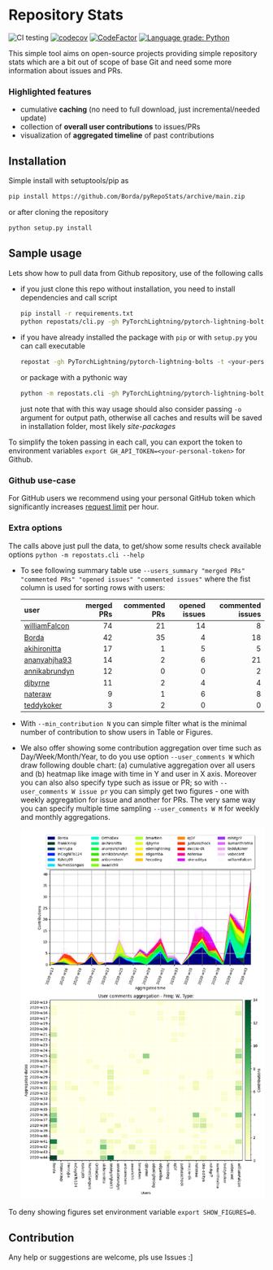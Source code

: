 # Repository Stats

![CI testing](https://github.com/Borda/pyRepoStats/workflows/CI%20testing/badge.svg?event=push)
[![codecov](https://codecov.io/gh/Borda/pyRepoStats/branch/main/graph/badge.svg?token=09H9MDJMXG)](https://codecov.io/gh/Borda/pyRepoStats)
[![CodeFactor](https://www.codefactor.io/repository/github/borda/pyrepostats/badge)](https://www.codefactor.io/repository/github/borda/pyrepostats)
[![Language grade: Python](https://img.shields.io/lgtm/grade/python/g/Borda/pyRepoStats.svg?logo=lgtm&logoWidth=18)](https://lgtm.com/projects/g/Borda/pyRepoStats/context:python)

This simple tool aims on open-source projects providing simple repository stats which are a bit out of scope of base Git and need some more information about issues and PRs.

### Highlighted features

* cumulative **caching** (no need to full download, just incremental/needed update)
* collection of **overall user contributions** to issues/PRs
* visualization of **aggregated timeline** of past contributions

## Installation

Simple install with setuptools/pip as 
```bash
pip install https://github.com/Borda/pyRepoStats/archive/main.zip
```
or after cloning the repository
```bash
python setup.py install
```

## Sample usage

Lets show how to pull data from Github repository, use of the following calls
* if you just clone this repo without installation, you need to install dependencies and call script
    ```bash
    pip install -r requirements.txt
    python repostats/cli.py -gh PyTorchLightning/pytorch-lightning-bolts
    ```
* if you have already installed the package with `pip` or with `setup.py` you can call executable
    ```bash
    repostat -gh PyTorchLightning/pytorch-lightning-bolts -t <your-personal-token>
    ```
  or package with a pythonic way
    ```bash
    python -m repostats.cli -gh PyTorchLightning/pytorch-lightning-bolts
    ```
  just note that with this way usage should also consider passing `-o` argument for output path, otherwise all caches and results will be saved in installation folder, most likely _site-packages_

To simplify the token passing in each call, you can export the token to environment variables `export GH_API_TOKEN=<your-personal-token>` for Github.

### Github use-case

For GitHub users we recommend using your personal GitHub token which significantly increases [request limit](https://developer.github.com/v3/#rate-limiting) per hour.

### Extra options

The calls above just pull the data, to get/show some results check available options `python -m repostats.cli --help`

* To see following summary table use `--users_summary "merged PRs" "commented PRs" "opened issues" "commented issues"` where the fist column is used for sorting rows with users:

    | user                                              |   merged PRs |   commented PRs |   opened issues |   commented issues |
    |:--------------------------------------------------|-------------:|----------------:|----------------:|-------------------:|
    | [williamFalcon](https://github.com/williamFalcon) |           74 |              21 |              14 |                  8 |
    | [Borda](https://github.com/Borda)                 |           42 |              35 |               4 |                 18 |
    | [akihironitta](https://github.com/akihironitta)   |           17 |               1 |               5 |                  5 |
    | [ananyahjha93](https://github.com/ananyahjha93)   |           14 |               2 |               6 |                 21 |
    | [annikabrundyn](https://github.com/annikabrundyn) |           12 |               0 |               0 |                  2 |
    | [djbyrne](https://github.com/djbyrne)             |           11 |               2 |               4 |                  4 |
    | [nateraw](https://github.com/nateraw)             |            9 |               1 |               6 |                  8 |
    | [teddykoker](https://github.com/teddykoker)       |            3 |               2 |               0 |                  0 |

* With `--min_contribution N` you can simple filter what is the minimal number of contribution to  show users in Table or Figures.

* We also offer showing some contribution aggregation over time such as Day/Week/Month/Year, to do you use option `--user_comments W` which draw following double chart: (a) cumulative aggregation over all users and (b) heatmap like image with time in Y and user in X axis.
  Moreover you can also also specify type such as issue or PR; so with `--user_comments W issue pr` you can simply get two figures - one with weekly aggregation for issue and another for PRs.
  The very same way you can specify multiple time sampling `--user_comments W M` for weekly and monthly aggregations.

    ![User-comments-aggregation](./assets/user-comments-aggregation.png)

To deny showing figures set environment variable `export SHOW_FIGURES=0`.

## Contribution

Any help or suggestions are welcome, pls use Issues :]
